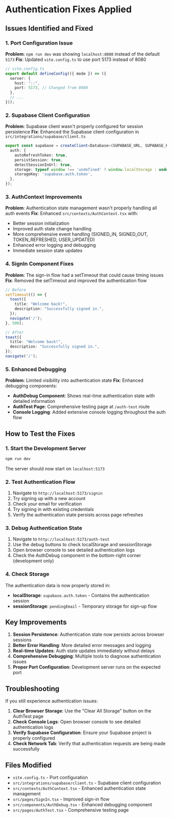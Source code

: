# Authentication Fixes Applied

## Issues Identified and Fixed

### 1. Port Configuration Issue
**Problem**: `npm run dev` was showing `localhost:8080` instead of the default `5173`
**Fix**: Updated `vite.config.ts` to use port 5173 instead of 8080

```typescript
// vite.config.ts
export default defineConfig(({ mode }) => ({
  server: {
    host: "::",
    port: 5173, // Changed from 8080
  },
  // ...
}));
```

### 2. Supabase Client Configuration
**Problem**: Supabase client wasn't properly configured for session persistence
**Fix**: Enhanced the Supabase client configuration in `src/integrations/supabase/client.ts`

```typescript
export const supabase = createClient<Database>(SUPABASE_URL, SUPABASE_PUBLISHABLE_KEY, {
  auth: {
    autoRefreshToken: true,
    persistSession: true,
    detectSessionInUrl: true,
    storage: typeof window !== 'undefined' ? window.localStorage : undefined,
    storageKey: 'supabase.auth.token',
  },
});
```

### 3. AuthContext Improvements
**Problem**: Authentication state management wasn't properly handling all auth events
**Fix**: Enhanced `src/contexts/AuthContext.tsx` with:

- Better session initialization
- Improved auth state change handling
- More comprehensive event handling (SIGNED_IN, SIGNED_OUT, TOKEN_REFRESHED, USER_UPDATED)
- Enhanced error logging and debugging
- Immediate session state updates

### 4. SignIn Component Fixes
**Problem**: The sign-in flow had a setTimeout that could cause timing issues
**Fix**: Removed the setTimeout and improved the authentication flow

```typescript
// Before
setTimeout(() => {
  toast({
    title: "Welcome back!",
    description: "Successfully signed in.",
  });
  navigate('/');
}, 500);

// After
toast({
  title: "Welcome back!",
  description: "Successfully signed in.",
});
navigate('/');
```

### 5. Enhanced Debugging
**Problem**: Limited visibility into authentication state
**Fix**: Enhanced debugging components:

- **AuthDebug Component**: Shows real-time authentication state with detailed information
- **AuthTest Page**: Comprehensive testing page at `/auth-test` route
- **Console Logging**: Added extensive console logging throughout the auth flow

## How to Test the Fixes

### 1. Start the Development Server
```bash
npm run dev
```
The server should now start on `localhost:5173`

### 2. Test Authentication Flow
1. Navigate to `http://localhost:5173/signin`
2. Try signing up with a new account
3. Check your email for verification
4. Try signing in with existing credentials
5. Verify the authentication state persists across page refreshes

### 3. Debug Authentication State
1. Navigate to `http://localhost:5173/auth-test`
2. Use the debug buttons to check localStorage and sessionStorage
3. Open browser console to see detailed authentication logs
4. Check the AuthDebug component in the bottom-right corner (development only)

### 4. Check Storage
The authentication data is now properly stored in:
- **localStorage**: `supabase.auth.token` - Contains the authentication session
- **sessionStorage**: `pendingEmail` - Temporary storage for sign-up flow

## Key Improvements

1. **Session Persistence**: Authentication state now persists across browser sessions
2. **Better Error Handling**: More detailed error messages and logging
3. **Real-time Updates**: Auth state updates immediately without delays
4. **Comprehensive Debugging**: Multiple tools to diagnose authentication issues
5. **Proper Port Configuration**: Development server runs on the expected port

## Troubleshooting

If you still experience authentication issues:

1. **Clear Browser Storage**: Use the "Clear All Storage" button on the AuthTest page
2. **Check Console Logs**: Open browser console to see detailed authentication logs
3. **Verify Supabase Configuration**: Ensure your Supabase project is properly configured
4. **Check Network Tab**: Verify that authentication requests are being made successfully

## Files Modified

- `vite.config.ts` - Port configuration
- `src/integrations/supabase/client.ts` - Supabase client configuration
- `src/contexts/AuthContext.tsx` - Enhanced authentication state management
- `src/pages/SignIn.tsx` - Improved sign-in flow
- `src/components/AuthDebug.tsx` - Enhanced debugging component
- `src/pages/AuthTest.tsx` - Comprehensive testing page 